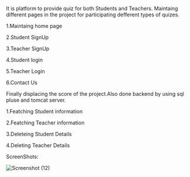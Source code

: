 It is platform to provide quiz for both Students and Teachers.
Maintaing different pages in the project for participating defferent types of quizes.

1.Maintaing home page 

2.Student SignUp

3.Teacher SignUp

4.Student login 

5.Teacher Login

6.Contact Us

Finally displacing the score of the project.Also done backend by using sql pluse and tomcat server.

1.Featching Student information

2.Featching Teacher information

3.Deleteing Student Details

4.Deleting Teacher Details

ScreenShots:


![Screenshot (12)](https://github.com/Nandh5n5/online-quiz-project/assets/94433310/b767f8e3-0a68-469c-a1ff-5f270e87876f)
